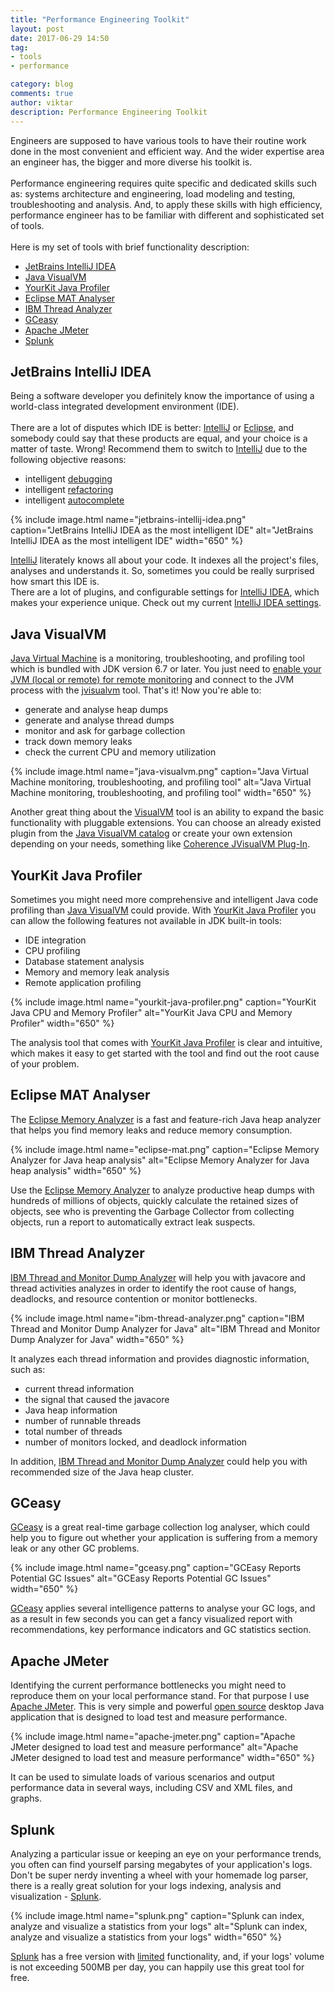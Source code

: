 ```yaml
---
title: "Performance Engineering Toolkit"
layout: post
date: 2017-06-29 14:50
tag:
- tools
- performance

category: blog
comments: true
author: viktar
description: Performance Engineering Toolkit
---
```


Engineers are supposed to have various tools to have their routine work
done in the most convenient and efficient way. And the wider expertise
area an engineer has, the bigger and more diverse his toolkit is.
<br/><br/>
Performance engineering requires quite specific and dedicated
skills such as: systems architecture and engineering, load modeling and
testing, troubleshooting and analysis. And, to apply these skills
with high efficiency, performance engineer has to be familiar with
different and sophisticated set of tools.<br/><br/>
Here is my set of tools with brief functionality description:

<!--more-->

* [JetBrains IntelliJ IDEA](#jetbrains-intellij-idea)
* [Java VisualVM](#java-visualvm)
* [YourKit Java Profiler](#yourkit-java-profiler)
* [Eclipse MAT Analyser](#eclipse-mat-analyser)
* [IBM Thread Analyzer](#ibm-thread-analyzer)
* [GCeasy](#gceasy)
* [Apache JMeter](#apache-jmeter)
* [Splunk](#splunk)

## JetBrains IntelliJ IDEA
Being a software developer you definitely know the importance of using
a world-class integrated development environment (IDE).<br/><br/>
There are a lot of disputes which IDE is better: [IntelliJ][1] or
[Eclipse][5], and somebody could say that these products are equal,
and your choice is a matter of taste. Wrong! Recommend them to switch
to [IntelliJ][1] due to the following objective reasons:
* intelligent [debugging][6]
* intelligent [refactoring][7]
* intelligent [autocomplete][8]

{% include image.html name="jetbrains-intellij-idea.png"
           caption="JetBrains IntelliJ IDEA as the most intelligent IDE"
           alt="JetBrains IntelliJ IDEA as the most intelligent IDE"
           width="650" %}

[IntelliJ][1] literately knows all about your code. It indexes all
the project's files, analyses and understands it. So, sometimes you
could be really surprised how smart this IDE is.<br/>
There are a lot of plugins, and configurable settings for
[IntelliJ IDEA][1], which makes your experience unique.
Check out my current <a href="/assets/tools/settings/intellij.jar">
IntelliJ IDEA settings</a>.

## Java VisualVM
[Java Virtual Machine][2] is a monitoring, troubleshooting, and profiling
tool which is bundled with JDK version 6.7 or later. You just need to
[enable your JVM (local or remote) for remote monitoring][3] and connect
to the JVM process with the [jvisualvm][2] tool. That's it! Now you're
able to:
* generate and analyse heap dumps
* generate and analyse thread dumps
* monitor and ask for garbage collection
* track down memory leaks
* check the current CPU and memory utilization

{% include image.html name="java-visualvm.png"
           caption="Java Virtual Machine monitoring, troubleshooting,
           and profiling tool"
           alt="Java Virtual Machine monitoring, troubleshooting, and
           profiling tool"
           width="650" %}

Another great thing about the [VisualVM][2] tool is an ability to expand
the basic functionality with pluggable extensions. You can choose an
already existed plugin from the [Java VisualVM catalog][13] or create your own
extension depending on your needs, something like
[Coherence JVisualVM Plug-In][4].

## YourKit Java Profiler
Sometimes you might need more comprehensive and intelligent Java code
profiling than [Java VisualVM](#java-visualvm) could provide. With
[YourKit Java Profiler][12] you can allow the following features not
available in JDK built-in tools:

* IDE integration
* CPU profiling
* Database statement analysis
* Memory and memory leak analysis
* Remote application profiling

{% include image.html name="yourkit-java-profiler.png"
           caption="YourKit Java CPU and Memory Profiler"
           alt="YourKit Java CPU and Memory Profiler"
           width="650" %}

The analysis tool that comes with [YourKit Java Profiler][12] is clear
and intuitive, which makes it easy to get started with the tool and
find out the root cause of your problem.

## Eclipse MAT Analyser
The [Eclipse Memory Analyzer][16] is a fast and feature-rich Java heap
analyzer that helps you find memory leaks and reduce memory consumption.

{% include image.html name="eclipse-mat.png"
           caption="Eclipse Memory Analyzer for Java heap analysis"
           alt="Eclipse Memory Analyzer for Java heap analysis"
           width="650" %}

Use the [Eclipse Memory Analyzer][16] to analyze productive heap dumps
with hundreds of millions of objects, quickly calculate the retained
sizes of objects, see who is preventing the Garbage Collector from
collecting objects, run a report to automatically extract leak suspects.

## IBM Thread Analyzer
[IBM Thread and Monitor Dump Analyzer][17] will help you with javacore
and thread activities analyzes in order to identify the
root cause of hangs, deadlocks, and resource contention or monitor
bottlenecks.

{% include image.html name="ibm-thread-analyzer.png"
           caption="IBM Thread and Monitor Dump Analyzer for Java"
           alt="IBM Thread and Monitor Dump Analyzer for Java"
           width="650" %}

It analyzes each thread information and provides diagnostic
information, such as:
* current thread information
* the signal that caused the javacore
* Java heap information
* number of runnable threads
* total number of threads
* number of monitors locked, and deadlock information

In addition, [IBM Thread and Monitor Dump Analyzer][17] could help you
with recommended size of the Java heap cluster.

## GCeasy
[GCeasy][9] is a great real-time garbage collection log analyser, which
could help you to figure out whether your application is suffering from
a memory leak or any other GC problems.<br/>

{% include image.html name="gceasy.png"
           caption="GCEasy Reports Potential GC Issues"
           alt="GCEasy Reports Potential GC Issues"
           width="650" %}

[GCeasy][9] applies several intelligence patterns to analyse your GC logs,
and as a result in few seconds you can get a fancy visualized report
with recommendations, key performance indicators and GC statistics
section.

## Apache JMeter
Identifying the current performance bottlenecks you might need to
reproduce them on your local performance stand. For that purpose I use
[Apache JMeter][10]. This is very simple and powerful [open source][11]
desktop Java application that is designed to load test and measure
performance.

{% include image.html name="apache-jmeter.png"
           caption="Apache JMeter designed to load test and measure
                                  performance"
           alt="Apache JMeter designed to load test and measure
                                                  performance"
           width="650" %}

It can be used to simulate loads of various scenarios and output
performance data in several ways, including CSV and XML files, and
graphs.

## Splunk
Analyzing a particular issue or keeping an eye on your performance
trends, you often can find yourself parsing megabytes of your
application's logs. Don't be super nerdy inventing a wheel with your
homemade log parser, there is a really great solution for your logs
indexing, analysis and visualization - [Splunk][14].

{% include image.html name="splunk.png"
           caption="Splunk can index, analyze and visualize a statistics
                               from your logs"
           alt="Splunk can index, analyze and visualize a statistics
           from your logs"
           width="650" %}

[Splunk][14] has a free version with [limited][15] functionality,
and, if your logs' volume is not exceeding 500MB per day, you can
happily use this great tool for free.

[1]: https://www.jetbrains.com/idea
[2]: https://docs.oracle.com/javase/6/docs/technotes/tools/share/jvisualvm.html
[3]: http://docs.oracle.com/javase/7/docs/technotes/guides/management/agent.html
[4]: http://www.oracle.com/webfolder/technetwork/tutorials/obe/fmw/coherence/Coherence_JVisualVM/JVisualVMPlugin.html
[5]: http://www.eclipse.org
[6]: https://www.jetbrains.com/help/idea/debugging.html
[7]: https://www.jetbrains.com/help/idea/refactoring-source-code.html
[8]: https://www.jetbrains.com/help/idea/auto-completing-code.html
[9]: http://gceasy.io
[10]: http://jmeter.apache.org
[11]: https://github.com/apache/jmeter
[12]: https://www.yourkit.com
[13]: https://visualvm.github.io/plugins.html
[14]: https://www.splunk.com
[15]: https://www.splunk.com/en_us/products/splunk-enterprise/free-vs-enterprise.html
[16]: http://www.eclipse.org/mat
[17]: https://www.ibm.com/developerworks/community/groups/service/html/communitystart?communityUuid=2245aa39-fa5c-4475-b891-14c205f7333c
